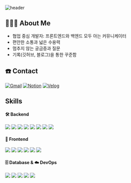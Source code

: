 ![header](https://capsule-render.vercel.app/api?type=transparent&height=200&text=🍒%20Welcome%20to%20my%20github%20🍒&fontSize=40&fontColor=FFC0CB)

## 🙋🏻‍♀️ About Me
- 협업 중심 개발자: 프론트엔드와 백엔드 모두 아는 커뮤니케이터
- 편안한 소통과 넓은 수용력
- 멈추지 않는 궁금증과 질문
- 기록(깃허브, 블로그)을 통한 꾸준함

## ☎️ Contact
[![Gmail](https://img.shields.io/badge/goodpretty0325@gmail.com-DB4437?style=flat-square&logo=Gmail&logoColor=white)](mailto:goodpretty0325@gmail.com)
[![Notion](https://img.shields.io/badge/Notion-000000?style=flat-square&logo=Notion&logoColor=white)](https://www.notion.so/11611b3dfa7e8003b5f1ef446a351cc7)
[![Velog](https://img.shields.io/badge/Velog-20C997?style=flat-square&logo=velog&logoColor=white)](https://velog.io/@lu__study__log/posts)

## Skills
<h4>🛠 Backend</h4>
<div>
  <img src="https://img.shields.io/badge/java-007396?style=flat-square&logo=java&logoColor=white"/>
  <img src="https://img.shields.io/badge/Spring-6DB33F?style=flat-square&logo=Spring&logoColor=white"/>
  <img src="https://img.shields.io/badge/Spring%20Boot-6DB33F?style=flat-square&logo=springboot&logoColor=white"/>
  <img src="https://img.shields.io/badge/JPA-59666C?style=flat-square&logo=hibernate&logoColor=white"/>
  <img src="https://img.shields.io/badge/MyBatis-0052CC?style=flat-square&logo=MyBatis&logoColor=white"/>
  <img src="https://img.shields.io/badge/Thymeleaf-005F0F?style=flat-square&logo=thymeleaf&logoColor=white"/>
  <img src="https://img.shields.io/badge/JSP-007396?style=flat-square"/>
  <img src="https://img.shields.io/badge/Tomcat-F8DC75?style=flat-square&logo=apachetomcat&logoColor=black"/>
</div>

<h4>🎨 Frontend</h4>
<div>
  <img src="https://img.shields.io/badge/JavaScript-F7DF1E?style=flat-square&logo=javascript&logoColor=black"/>
  <img src="https://img.shields.io/badge/HTML5-E34F26?style=flat-square&logo=html5&logoColor=white"/>
  <img src="https://img.shields.io/badge/CSS3-1572B6?style=flat-square&logo=css3&logoColor=white"/>
  <img src="https://img.shields.io/badge/React-61DAFB?style=flat-square&logo=React&logoColor=black"/>
  <img src="https://img.shields.io/badge/Tailwind%20CSS-06B6D4?style=flat-square&logo=tailwindcss&logoColor=white"/>
  <img src="https://img.shields.io/badge/AJAX-00599C?style=flat-square"/>
</div>

<h4>🗄️ Database & ☁️ DevOps</h4>
<div>
  <img src="https://img.shields.io/badge/MySQL-4479A1?style=flat-square&logo=mysql&logoColor=white"/>
  <img src="https://img.shields.io/badge/Oracle-F80000?style=flat-square&logo=oracle&logoColor=white"/>

  <img src="https://img.shields.io/badge/NCP-03C75A?style=flat-square&logo=naver&logoColor=white"/>
  <img src="https://img.shields.io/badge/GitHub%20Actions-2088FF?style=flat-square&logo=githubactions&logoColor=white"/>
  <img src="https://img.shields.io/badge/Docker-2496ED?style=flat-square&logo=docker&logoColor=white"/>
</div>
